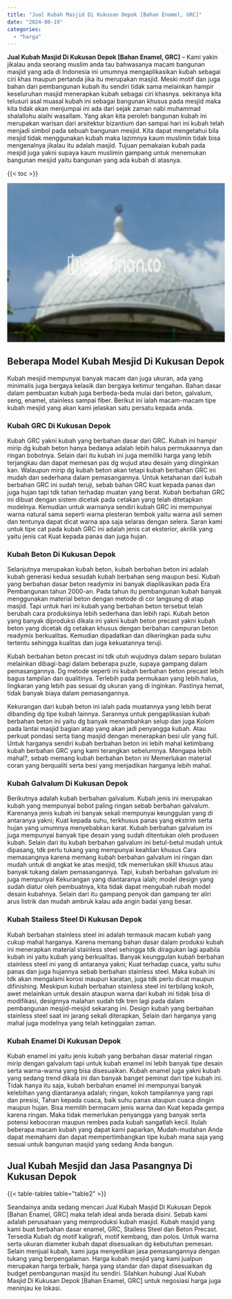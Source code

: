 ```yaml
---
title: "Jual Kubah Masjid Di Kukusan Depok [Bahan Enamel, GRC]"
date: "2024-08-19"
categories: 
  - "harga"
---
```


**Jual Kubah Masjid Di Kukusan Depok \[Bahan Enamel, GRC\]** – Kami yakin jikalau anda seorang muslim anda tau bahwasanya macam bangunan masjid yang ada di Indonesia ini umumnya mengaplikasikan kubah sebagai ciri khas maupun pertanda jika itu merupakan masjid. Meski motif dan juga bahan dari pembangunan kubah itu sendiri tidak sama melainkan hampir keseluruhan masjid menerapkan kubah sebagai ciri khasnya. sekiranya kita telusuri asal muasal kubah ini sebagai bangunan khusus pada mesjid maka kita tidak akan menjumpai ini ada dari sejak zaman nabi muhammad shalallohu alaihi wasallam. Yang akan kita peroleh bangunan kubah ini merupakan warisan dari arsitektur bizantium dan sampai hari ini kubah telah menjadi simbol pada sebuah bangunan mesjid. Kita dapat mengetahui bila mesjid tidak menggunakan kubah maka lazimnya kaum muslimin tidak bisa mengenalnya jikalau itu adalah masjid. Tujuan pemakaian kubah pada mesjid juga yakni supaya kaum muslimin gampang untuk menemukan bangunan mesjid yaitu bangunan yang ada kubah di atasnya.

{{< toc >}}

![Jual Kubah Masjid Di Kukusan Depok [Bahan Enamel, GRC]](/images/jual-kubah-masjid-02.png)

## Beberapa Model Kubah Mesjid Di Kukusan Depok

Kubah mesjid mempunyai banyak macam dan juga ukuran, ada yang minimalis juga bergaya kelasik dan bergaya ketimur tengahan. Bahan dasar dalam pembuatan kubah juga berbeda-beda mulai dari beton, galvalum, seng, enamel, stainless sampai fiber. Berikut ini ialah macam-macam tipe kubah mesjid yang akan kami jelaskan satu persatu kepada anda.

### Kubah GRC Di Kukusan Depok

Kubah GRC yakni kubah yang berbahan dasar dari GRC. Kubah ini hampir mirip dg kubah beton hanya bedanya adalah lebih halus permukaannya dan ringan bobotnya. Selain dari itu kubah ini juga memiliki harga yang lebih terjangkau dan dapat memesan pas dg wujud atau desain yang diinginkan kan. Walaupun mirip dg kubah beton akan tetapi kubah berbahan GRC ini mudah dan sederhana dalam pemasangannya. Untuk ketahanan dari kubah berbahan GRC ini sudah teruji, sebab bahan GRC kuat kepada panas dan juga hujan tapi tdk tahan terhadap muatan yang berat. Kubah berbahan GRC ini dibuat dengan sistem dicetak pada cetakan yang telah ditetapkan modelnya. Kemudian untuk warnanya sendiri kubah GRC ini mempunyai warna natural sama seperti warna plesteran tembok yaitu warna asli semen dan tentunya dapat dicat warna apa saja selaras dengan selera. Saran kami untuk tipe cat pada kubah GRC ini adalah jenis cat eksterior, akrilik yang yaitu jenis cat Kuat kepada panas dan juga hujan.

### Kubah Beton Di Kukusan Depok

Selanjutnya merupakan kubah beton, kubah berbahan beton ini adalah kubah generasi kedua sesudah kubah berbahan seng maupun besi. Kubah yang berbahan dasar beton readymix ini banyak diaplikasikan pada Era Pembangunan tahun 2000-an. Pada tahun itu pembangunan kubah banyak menggunakan material beton dengan metode di cor langsung di atap masjid. Tapi untuk hari ini kubah yang berbahan beton tersebut telah berubah cara produksinya lebih sederhana dan lebih rapi. Kubah beton yang banyak diproduksi dikala ini yakni kubah beton precast yakni kubah beton yang dicetak dg cetakan khusus dengan berbahan campuran beton readymix berkualitas. Kemudian dipadatkan dan dikeringkan pada suhu tertentu sehingga kualitas dan juga kekuatannya teruji.

Kubah berbahan beton precast ini tdk utuh wujudnya dalam separo bulatan melainkan dibagi-bagi dalam beberapa puzle, supaya gampang dalam pemasangannya. Dg metode seperti ini kubah berbahan beton precast lebih bagus tampilan dan qualitinya. Terlebih pada permukaan yang lebih halus, lingkaran yang lebih pas sesuai dg ukuran yang di inginkan. Pastinya hemat, tidak banyak biaya dalam pemasangannya.

Kekurangan dari kubah beton ini ialah pada muatannya yang lebih berat dibanding dg tipe kubah lainnya. Sarannya untuk pengaplikasian kubah berbahan beton ini yaitu dg banyak menambahkan selup dan juga Kolom pada lantai masjid bagian atap yang akan jadi penyangga kubah. Atau perkuat pondasi serta tiang masjid dengan menerapkan besi ulir yang full. Untuk harganya sendiri kubah berbahan beton ini lebih mahal ketimbang kubah berbahan GRC yang kami terangkan sebelumnya. Mengapa lebih mahal?, sebab memang kubah berbahan beton ini Memerlukan material coran yang berqualiti serta besi yang menjadikan harganya lebih mahal.

### Kubah Galvalum Di Kukusan Depok

Berikutnya adalah kubah berbahan galvalum. Kubah jenis ini merupakan kubah yang mempunyai bobot paling ringan sebab berbahan galvalum. Karenanya jenis kubah ini banyak sekali mempunyai keunggulan yang di antaranya yakni; Kuat kepada suhu, terkhusus panas yang ekstrim serta hujan yang umumnya menyebabkan karat. Kubah berbahan galvalum ini juga mempunyai banyak tipe desain yang sudah ditentukan oleh produsen kubah. Selain dari itu kubah berbahan galvalum ini betul-betul mudah untuk dipasang, tdk perlu tukang yang mempunyai keahlian khusus Cara memasangnya karena memang kubah berbahan galvalum ini ringan dan mudah untuk di angkat ke atas mesjid, tdk memerlukan skill khusus atau banyak tukang dalam pemasangannya. Tapi, kubah berbahan galvalum ini juga mempunyai Kekurangan yang diantaranya ialah; model design yang sudah diatur oleh pembuatnya, kita tidak dapat mengubah rubah model desain kubahnya. Selain dari itu gampang penyok dan gampang ter aliri arus listrik dan mudah ambruk kalau ada angin badai yang besar.

### Kubah Stailess Steel Di Kukusan Depok

Kubah berbahan stainless steel ini adalah termasuk macam kubah yang cukup mahal harganya. Karena memang bahan dasar dalam produksi kubah ini menerapkan material stainless steel sehingga tdk diragukan lagi apabila kubah ini yaitu kubah yang berkualitas. Banyak keunggulan kubah berbahan stainless steel ini yang di antaranya yakni; Kuat terhadap cuaca, yaitu suhu panas dan juga hujannya sebab berbahan stainless steel. Maka kubah ini tdk akan mengalami korosi maupun karatan, juga tdk perlu dicat maupun difinishing. Meskipun kubah berbahan stainless steel ini terbilang kokoh, awet melainkan untuk desain ataupun warna dari kubah ini tidak bisa di modifikasi, designnya malahan sudah tdk tren lagi pada dalam pembangunan mesjid-mesjid sekarang ini. Design kubah yang berbahan stainless steel saat ini jarang sekali diterapkan, Selain dari harganya yang mahal juga modelnya yang telah ketinggalan zaman.

### Kubah Enamel Di Kukusan Depok

Kubah enamel ini yaitu jenis kubah yang berbahan dasar material ringan mirip dengan galvalum tapi untuk kubah enamel ini lebih banyak tipe desain serta warna-warna yang bisa disesuaikan. Kubah enamel juga yakni kubah yang sedang trend dikala ini dan banyak banget peminat dari tipe kubah ini. Tidak hanya itu saja, kubah berbahan enamel ini mempunyai banyak kelebihan yang diantaranya adalah; ringan, kokoh tampilannya yang rapi dan presisi, Tahan kepada cuaca, baik suhu panas ataupun cuaca dingin maupun hujan. Bisa memilih bermacam jenis warna dan Kuat kepada gempa karena ringan. Maka tidak memerlukan penyangga yang banyak serta potensi kebocoran maupun rembes pada kubah sangatlah kecil. Itulah beberapa macam kubah yang dapat kami paparkan, Mudah-mudahan Anda dapat memahami dan dapat mempertimbangkan tipe kubah mana saja yang sesuai untuk bangunan masjid yang sedang Anda bangun.

## Jual Kubah Mesjid dan Jasa Pasangnya Di Kukusan Depok

{{< table-tables table="table2" >}}

Seandainya anda sedang mencari Jual Kubah Masjid Di Kukusan Depok \[Bahan Enamel, GRC\] maka telah ideal anda berada disini. Sebab kami adalah perusahaan yang memproduksi kubah masjid. Kubah masjid yang kami buat berbahan dasar enamel, GRC, Stailess Steel dan Beton Precast. Tersedia Kubah dg motif kaligrafi, motif kembang, dan polos. Untuk warna serta ukuran diameter kubah dapat disesuaikan dg kebutuhan pemesan. Selain menjual kubah, kami juga menyedikan jasa pemasangannya dengan tukang yang berpengalaman. Harga kubah mesjid yang kami jualpun merupakan harga terbaik, harga yang standar dan dapat disesuaikan dg budget pembangunan masjid itu sendiri. Silahkan hubungi Jual Kubah Masjid Di Kukusan Depok \[Bahan Enamel, GRC\] untuk negosiasi harga juga meninjau ke lokasi.
